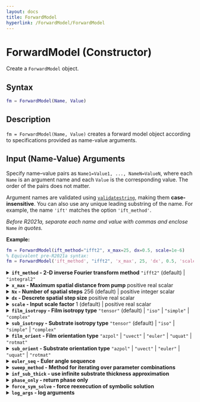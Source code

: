 ```yaml
---
layout: docs
title: ForwardModel
hyperlink: /ForwardModel/ForwardModel
---
```


# ForwardModel (Constructor)
Create a `ForwardModel` object.

## Syntax
```matlab
fm = ForwardModel(Name, Value)
```

## Description

`fm = ForwardModel(Name, Value)` creates a forward model object according to specifications provided as name-value arguments.

## Input (Name-Value) Arguments

Specify name–value pairs as `Name1=Value1, ..., NameN=ValueN`, where each `Name` is an argument name and each `Value` is the corresponding value. The order of the pairs does not matter.  

Argument names are validated using [`validatestring`](https://www.mathworks.com/help/matlab/ref/validatestring.html), making them **case-insensitive**. You can also use any unique leading substring of the name. For example, the name `'ift'` matches the option `'ift_method'`.

*Before R2021a, separate each name and value with commas and enclose* `Name` *in quotes.*  

**Example:**  
```matlab
fm = ForwardModel(ift_method="ifft2", x_max=25, dx=0.5, scale=1e-6)
% Equivalent pre-R2021a syntax:
fm = ForwardModel('ift_method', "ifft2", 'x_max', 25, 'dx', 0.5, 'scale', 1e-6)
```

<details class="custom-details">
    <summary>
        <span class="summary-text">
            <b><code>ift_method</code> - 2-D inverse Fourier transform method</b>
            <span class="subline"><code>"ifft2"</code> (default) | <code>"integral2"</code></span>
        </span>
    </summary>
    <div>
        <p>
            2-D inverse Fourier transform method. When possible, the
            <a href="https://www.mathworks.com/help/matlab/ref/ifft2.html"><code>ifft2</code></a>
            method should be used for its computational efficiency.
            However, if greater accuracy is needed, the
            <a href="https://www.mathworks.com/help/matlab/ref/integral2.html"><code>integral2</code></a>
            method may be used instead.
        </p>
        <p>
            When <code>ift_method = "ifft2"</code>, either
            <code>x_max</code> or <code>dx</code> must be provided.
            <code>Nx</code> has a default value, but <code>x_max</code>
            and <code>dx</code> do not. At least two of the three
            (<code>x_max</code>, <code>Nx</code>, <code>dx</code>)
            must be known to compute the third.
        </p>
        <p>
            Input value is validated using
            <a href="https://www.mathworks.com/help/matlab/ref/validatestring.html"><code>validatestring</code></a>.
        </p>
        <p>
            <b>Data Types:</b> <code>char</code> | <code>string</code>
        </p>
    </div>
</details>

<details class="custom-details">
    <summary>
        <span class="summary-text">
            <b><code>x_max</code> - Maximum spatial distance from pump</b>
            <span class="subline">positive real scalar</span>
        </span>
    </summary>
    <div>
        <p>
            Maximum spatial distance from the pump in the x- and y-directions used in the 2-D inverse fast Fourier transform
            (<a href="https://www.mathworks.com/help/matlab/ref/ifft2.html"><code>ifft2</code></a>).
            When specified, the spatial domain for both <code>x_probe</code>
            and <code>y_probe</code> will be <code>[-x_max, x_max]</code>
            if <code>dx</code> is also specified or if <code>Nx</code> is odd;
            otherwise (<code>Nx</code> is even), the domain will be <code>[-x_max, x_max - dx]</code>.
        </p>
        <p>
            The value of <code>x_max</code> is ignored when <code>ift_method = "integral2"</code>.
        </p>
        <p>
            <b>Data Types:</b> <code>double</code> | <code>single</code>
        </p>
    </div>
</details>

<details class="custom-details">
    <summary>
        <span class="summary-text">
            <b><code>Nx</code> - Number of spatial steps</b>
            <span class="subline"> 256 (default) | positive integer scalar</span>
        </span>
    </summary>
    <div>
        <p>
            Number of descrete spatial points to use in the
            <a href="https://www.mathworks.com/help/matlab/ref/ifft2.html"><code>ifft2</code></a>
            transform. I.e., signal length.
        </p>
        <p>
            When possible, the value of <code>Nx</code> should only have small prime factors as this results in significantly faster execution of the
            <a href="https://www.mathworks.com/help/matlab/ref/ifft2.html"><code>ifft2</code></a>
            transform.
        </p>
        <p>
            The value of <code>Nx</code> is ignored when <code>ift_method = "integral2"</code> or if all three <code>x_max</code>, <code>Nx</code>, and <code>dx</code> are specified.
        </p>
        <p>
            <b>Data Types:</b> <code>double</code> | <code>single</code> | <code>int8</code> | <code>int16</code> | <code>int32</code> | <code>uint8</code> | <code>uint16</code> | <code>uint32</code>
        </p>
    </div>
</details>

<details class="custom-details">
    <summary>
        <span class="summary-text">
            <b><code>dx</code> - Descrete spatial step size</b>
            <span class="subline"> positive real scalar</span>
        </span>
    </summary>
    <div>
        <p>
            Descrete spatial step size. I.e., sampling period.
        </p>
        <p>
            The value of <code>dx</code> is ignored when <code>ift_method = "integral2"</code>.
        </p>
        <p>
            <b>Data Types:</b> <code>double</code> | <code>single</code>
        </p>
    </div>
</details>

<details class="custom-details">
    <summary>
        <span class="summary-text">
            <b><code>scale</code> - Input scale factor</b>
            <span class="subline"> 1 (default) | positive real scalar</span>
        </span>
    </summary>
    <div>
        <p>
            The input scale factor defines the units of certain forward model inputs by scaling their base SI units as follows:
        </p>
        <ul>
            <li>\(\left[ h_f \right] = \left[ h_s \right] = \left[ s_x \right] = \left[ s_y \right] = \left[ x_\mathrm{probe} \right] = \mathrm{scale} \cdot \mathrm{m}\)</li>
            <li>\(\left[ \alpha_f \right] = \left[ \alpha_s \right] = \left[ u \right] = \left[ v \right] = \left[\frac{1}{ x_\mathrm{probe}} \right] = \frac{1}{\mathrm{scale} \cdot \mathrm{m}}\)</li>
            <li>\(\left[C_f\right] = \left[C_s\right] = \frac{\mathrm{W}}{\mathrm{scale} \cdot \mathrm{m}^3 \cdot \mathrm{K}}\)</li>
            <li>\(\left[ P \right] = \left[ \mathrm{scale} \cdot \mathrm{W} \right]\)</li>
            <li>\(\left[ f_0 \right] = \left[\frac{\mathrm{Hz}}{\mathrm{scale}} \right]\)</li>
        </ul>
        <p>
            <b>Example:</b> If <code>scale = 1e-6</code> forward model inputs are considered to be in the following units:
        </p>
        <ul>
            <li>\(\left[ h_f \right] = \left[ h_s \right] = \left[ s_x \right] = \left[ s_y \right] = \left[ x_\mathrm{probe} \right] = \mathrm{scale} \cdot \mathrm{m} = 10^{-6} \cdot \mathrm{m} = \mathrm{\upmu m}\)</li>
            <li>\(\left[ \alpha_f \right] = \left[ \alpha_s \right] = \left[ u \right] = \left[ v \right] = \left[\frac{1}{ x_\mathrm{probe}} \right] = \frac{1}{\mathrm{scale} \cdot \mathrm{m}} = \frac{1}{10^{-6} \cdot \mathrm{m}} = \frac{1}{\mathrm{\upmu m}}\)</li>
            <li>\(\left[C_f\right] = \left[C_s\right] = \frac{\mathrm{W}}{\mathrm{scale} \cdot \mathrm{m}^3 \cdot \mathrm{K}} = \frac{\mathrm{W}}{10^{-6} \cdot \mathrm{m}^3 \cdot \mathrm{K}} = \frac{\mathrm{W}}{\mathrm{cm}^3 \cdot \mathrm{K}}\)</li>
            <li>\(\left[ P \right] = \left[ \mathrm{scale} \cdot \mathrm{W} \right] = \left[ 10^{-6} \cdot \mathrm{W} \right] = \left[ \mathrm{\upmu W} \right]\)</li>
            <li>\(\left[ f_0 \right] = \left[\frac{\mathrm{Hz}}{\mathrm{scale}} \right] = \left[\frac{\mathrm{Hz}}{10^{-6}} \right] = \left[ 10^6 \cdot \mathrm{Hz} \right] = \left[ \mathrm{MHz} \right]\)</li>
        </ul>
        <p>
            <b>Data Types:</b> <code>double</code> | <code>single</code>
        </p>
    </div>
</details>

<details class="custom-details">
    <summary>
        <span class="summary-text">
            <b><code>film_isotropy</code> - Film isotropy type</b>
            <span class="subline"><code>"tensor"</code> (default) | <code>"iso"</code> | <code>"simple"</code> | <code>"complex"</code></span>
        </span>
    </summary>
    <div>
        <p>
            Film isotropy type specifies the isotropy level of the film.
        </p>
        <ul>
            <li><code>"iso"</code>: For scalar thermal conductivity <code>kf</code></li>
            <li><code>"simple"</code>: For 2 principal thermal conductivities along a specified axis <code>kf∥</code> and perpendicular to that axis <code>kf⊥</code></li>
            <li><code>"complex"</code>: For 3 principal thermal conductivities sorted in descending order <code>kfp1</code>, <code>kfp2</code>, <code>kfp3</code></li>
            <li><code>"tensor"</code>: For 6 element thermal conductivity tensor <code>kf11</code>, <code>kf12</code>, <code>kf13</code>, <code>kf22</code>, <code>kf23</code>, <code>kf33</code></li>
        </ul>
        <p>
            Input value is validated using
            <a href="https://www.mathworks.com/help/matlab/ref/validatestring.html"><code>validatestring</code></a>.
        </p>
        <p>
            <b>Data Types:</b> <code>char</code> | <code>string</code>
        </p>
    </div>
</details>

<details class="custom-details">
    <summary>
        <span class="summary-text">
            <b><code>sub_isotropy</code> - Substrate isotropy type</b>
            <span class="subline">
                <code>"tensor"</code> (default) | <code>"iso"</code> | <code>"simple"</code> | <code>"complex"</code>
            </span>
        </span>
    </summary>
    <div>
        <p>
            Substrate isotropy type specifies the isotropy level of the film.
        </p>
        <ul>
            <li><code>"iso"</code>: For scalar thermal conductivity <code>ks</code></li>
            <li><code>"simple"</code>: For 2 principal thermal conductivities along a specified axis <code>ks∥</code> and perpendicular to that axis <code>ks⊥</code></li>
            <li><code>"complex"</code>: For 3 principal thermal conductivities sorted in descending order <code>ksp1</code>, <code>ksp2</code>, <code>ksp3</code></li>
            <li><code>"tensor"</code>: For 6 element thermal conductivity tensor <code>ks11</code>, <code>ks12</code>, <code>ks13</code>, <code>ks22</code>, <code>ks23</code>, <code>kf33</code></li>
        </ul>
        <p>
            Input value is validated using
            <a href="https://www.mathworks.com/help/matlab/ref/validatestring.html"><code>validatestring</code></a>.
        </p>
        <p>
            <b>Data Types:</b> <code>char</code> | <code>string</code>
        </p>
    </div>
</details>

<details class="custom-details">
    <summary>
        <span class="summary-text">
            <b><code>film_orient</code> - Film orientation type</b>
            <span class="subline">
                <code>"azpol"</code> | <code>"uvect"</code> | <code>"euler"</code> | <code>"uquat"</code> | <code>"rotmat"</code>
            </span>
        </span>
    </summary>
    <div>
        <p>
            Film orientation type specifies how the principal axes orientations of the film are represented.
            Required when <code>film_isotropy</code> equals either <code>"simple"</code> or <code>"complex"</code>.
        </p>
        <ul>
            <li><code>"azpol"</code>: For representing the <code>kf∥</code> axis as azimuthal <code>θf1</code> and polar <code>θf2</code> angles. Use only when <code>film_isotropy = 'simple'</code>.</li>
            <li><code>"uvect"</code>: For representing the <code>kf∥</code> axis as a unit vector <code>vf1</code>, <code>vf2</code>, <code>vf3</code>. Use only when <code>film_isotropy = 'simple'</code>.</li>
            <li><code>"euler"</code>: For representing the orientation of the principal axes as Euler angles <code>θf1</code>, <code>θf2</code>, <code>θf3</code>.</li>
            <li><code>"uquat"</code>: For representing the orientation of the principal axes as a unit quaternion <code>qf1</code>, <code>qf2</code>, <code>qf3</code>, <code>qf4</code>.</li>
            <li><code>"rotmat"</code>: For representing the orientation of the principal axes as a rotation matrix <code>Rf11</code>, <code>Rf21</code>, <code>Rf31</code>, <code>Rf12</code>, <code>Rf22</code>, <code>Rf32</code>, <code>Rf13</code>, <code>Rf23</code>, <code>Rf33</code>.</li>
        </ul>
        <p>
            Input value is validated using
            <a href="https://www.mathworks.com/help/matlab/ref/validatestring.html"><code>validatestring</code></a>.
        </p>
        <p>
            <b>Data Types:</b> <code>char</code> | <code>string</code>
        </p>
    </div>
</details>

<details class="custom-details">
    <summary>
        <span class="summary-text">
            <b><code>sub_orient</code> - Substrate orientation type</b>
            <span class="subline">
                <code>"azpol"</code> | <code>"uvect"</code> | <code>"euler"</code> | <code>"uquat"</code> | <code>"rotmat"</code>
            </span>
        </span>
    </summary>
    <div>
        <p>
            Substrate orientation type specifies how the principal axes orientations of the film are represented.
            Required when <code>sub_isotropy</code> equals either <code>"simple"</code> or <code>"complex"</code>.
        </p>
        <ul>
            <li><code>"azpol"</code>: For representing the <code>ks∥</code> axis as azimuthal <code>θs1</code> and polar <code>θs2</code> angles. Use only when <code>sub_isotropy = 'simple'</code>.</li>
            <li><code>"uvect"</code>: For representing the <code>ks∥</code> axis as a unit vector <code>vs1</code>, <code>vs2</code>, <code>vs3</code>. Use only when <code>sub_isotropy = 'simple'</code>.</li>
            <li><code>"euler"</code>: For representing the orientation of the principal axes as Euler angles <code>θs1</code>, <code>θs2</code>, <code>θs3</code>.</li>
            <li><code>"uquat"</code>: For representing the orientation of the principal axes as a unit quaternion <code>qs1</code>, <code>qs2</code>, <code>qs3</code>, <code>qs4</code>.</li>
            <li><code>"rotmat"</code>: For representing the orientation of the principal axes as a rotation matrix <code>Rs11</code>, <code>Rs21</code>, <code>Rs31</code>, <code>Rs12</code>, <code>Rs22</code>, <code>Rs32</code>, <code>Rs13</code>, <code>Rs23</code>, <code>Rs33</code>.</li>
        </ul>
        <p>
            Input value is validated using
            <a href="https://www.mathworks.com/help/matlab/ref/validatestring.html"><code>validatestring</code></a>.
        </p>
        <p>
            <b>Data Types:</b> <code>char</code> | <code>string</code>
        </p>
    </div>
</details>

<details class="custom-details">
  <summary><b>
    <code>euler_seq</code> - Euler angle sequence
  </b></summary>

  <br>

  Euler angle sequence specified as three axes.  
  I.e., computes the rotation matrix as `R = Ri(θ1) * Rj(θ2) * Rk(θ3)`, where `i`, `j`, `k` are the 1st, 2nd, and 3rd characters of the input character array, and:
  \(\begin{bmatrix}a & b & c \\ d & e & f\end{bmatrix}\)
  ```
  Rx(θ) = [   1        0        0
              0      cos(θ)  -sin(θ)
              0      sin(θ)   cos(θ) ]

  Ry(θ) = [ cos(θ)     0      sin(θ)
              0        1        0
           -sin(θ)     0      cos(θ) ]

  Rz(θ) = [ cos(θ)  -sin(θ)     0
            sin(θ)   cos(θ)     0
              0        0        1    ]
  ```
  Only referenced when either `film_orient` or `sub_orient` is set to `'euler'`.
  
  **Value Options:** `'ZYZ'` (default) | `'ZXZ'` | `'ZYX'` | `'ZXY'` | `'YXY'` | `'YZY'` | `'YXZ'` | `'YZX'` | `'XYX'` | `'XZX'` | `'XYZ'` | `'XZY'` |
    
  **Data Types:** `char` | `string`

  <br>
  
</details>

<details class="custom-details">
  <summary><b>
    <code>sweep_method</code> - Method for iterating over parameter combinations
  </b></summary>

  <br>

  Specifies how the forward model iterates over all combinations of
input parameter sets `M_train`, `O`, `f0`, `x_probe` when computing the
4-D output array `G(i,j,k,l) = fm.solve(M_train(i,:), O(j,:), chi, f0(k,:), x_probe(l,:))`. This choice affects both memory usage
and performance.

  **Value Options:**
  * "broadcast" (default) – Uses singleton expansion to apply
  `fm.solve(...)` over multi-dimensional parameter arrays without
  explicitly forming full grids in memory. Saves memory, but may be
  slower in some cases.
  * "ndgrid" – Expands all parameter arrays to full $$N_\mathrm{train} \times N_\mathrm{pump} \times N_f \times N_\mathrm{prope}$$ grids
  using [`ndgrid`](https://www.mathworks.com/help/matlab/ref/ndgrid.html). Fast for vectorized operations but uses the most
  memory.
  * "loop" – Iterates explicitly over all parameter combinations in
  nested `for` loops. Uses minimal memory but is typically the slowest
  method.
    
  **Data Types:** `string` | `char`

  <br>
  
</details>

<details class="custom-details">
  <summary><b>
    <code>inf_sub_thick</code> - use infinite substrate thickness approximation
  </b></summary>

  <br>

  When set to `true`, approximates the thickness of the substrate as infinite in the z-direction, which is more numerically stable than using a finite substrate thickness.
  
  **Value Options:** 1 (default) | 0
    
  **Data Types:** `logical`

  <br>
  
</details>

<details class="custom-details">
  <summary><b>
    <code>phase_only</code> - return phase only
  </b></summary>

  <br>

  When set to `true`, tells the solver that the user is only interested in phase; not amplitude nor DC temperature change.
  
  **Value Options:** 0 (default) | 1
    
  **Data Types:** `logical`

  <br>
  
</details>

<details class="custom-details">
  <summary><b>
    <code>force_sym_solve</code> - force reexecution of symbolic solution
  </b></summary>

  <br>

  When set to `true`, forces the reexecution of the symbolic solutions even if the files already exist.

  **Value Options:** 0 (default) | 1
    
  **Data Types:** `logical`

  <br>
  
</details>

<details class="custom-details">
  <summary><b>
    <code>log_args</code> - log arguments
  </b></summary>

  <br>

  When set to `true`, the solver expects the natural log of thermal conductivity, volumetric heat capacity, optical absorption coefficient, z-direction thickness, pump laser deviation, and power as inputs.

  **Value Options:** 0 (default) | 1
    
  **Data Types:** `logical`

  <br>
  
</details>
